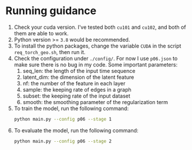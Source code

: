 # Running guidance

1. Check your cuda version. I've tested both `cu101` and `cu102`, and both of them are able to work.
2. Python version >= `3.8` would be recommended.
3. To install the python packages, change the variable `CUDA` in the script `req_torch_geo.sh`, then run it.
4. Check the configuration under `./config/`. For now I use `p06.json` to make sure there is no bug in my code. Some important parameters:
   1. seq_len: the length of the input time sequence
   2. latent_dim: the dimension of the latent feature
   3. nf: the number of the feature in each layer
   4. sample: the keeping rate of edges in a graph
   5. subset: the keeping rate of the input dataset
   6. smooth: the smoothing parameter of the regularization term
5. To train the model, run the following command:
   ```bash
   python main.py --config p06 --stage 1
   ```
6. To evaluate the model, run the following command:
   ```bash
   python main.py --config p06 --stage 2
   ```
